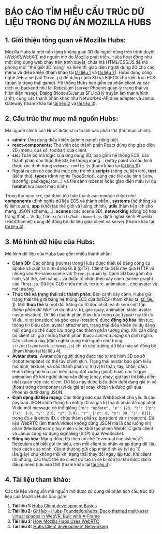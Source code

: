 # BÁO CÁO TÌM HIỂU CẤU TRÚC DỮ LIỆU TRONG DỰ ÁN MOZILLA HUBS

## 1. Giới thiệu tổng quan về Mozilla Hubs:
Mozilla Hubs là một nền tảng không gian 3D đa người dùng trên trình duyệt (WebVR/WebXR) mã nguồn mở do Mozilla phát triển. Hubs hoạt động như một ứng dụng web chạy trên trình duyệt, chứa mã HTML/CSS/JS để mô phỏng một "thế giới 3D mạng" và hiển thị giao diện người dùng 2D cho các menu và điều khiển (tham khảo tại [tài liệu 1](https://docs.hubsfoundation.org/dev-client-basics.html) và [tài liệu 2](https://github.com/Hubs-Foundation/hubs)). Hubs dùng công nghệ A-Frame (với `Three.js`) để dựng cảnh 3D và BitECS cho kiến trúc ECS (quản lý trạng thái game). Hệ thống Hubs bao gồm cả phần client và các dịch vụ backend như là: Reticulum (server Phoenix quản lý trạng thái và hiện diện mạng), Dialog (NodeJS/Janus SFU xử lý truyền âm thanh/hình ảnh), cùng các thành phần khác như Networked-AFrame adapter và Janus Gateway (tham khảo tại [tài liệu 2](https://zachfox.io/hubs-webrtc-tester/about/) và [tài liệu 3](https://docs.hubsfoundation.org/dev-client-networking.html)). 

## 2. Cấu trúc thư mục mã nguồn Hubs:
Mã nguồn chính của Hubs được chia thành các phần lớn (thư mục chính):
- **admin:** Ứng dụng điều khiển (admin panel) riêng biệt.
- **react-components:** Thư viện các thành phần React dùng cho giao diện 2D (menu, cửa sổ, toolbar) của client.
- **src:** Toàn bộ mã logic của ứng dụng 3D, bao gồm hệ thống ECS, các thành phần cho thực thể 3D, hệ thống mạng... (entry point và cấu hình được xác định trong `webpack.config.js` (tham khảo tại [tài liệu 1](https://docs.hubsfoundation.org/dev-client-basics.html))).
- Ngoài ra còn có các thư mục phụ trợ như **scripts** (công cụ tiện ích), **test** (kiểm thử), **types** (định nghĩa TypeScript), cùng các file cấu hình (.env, tsconfig, package.json...) và file cảnh (scene) hoặc giao diện mẫu (ví dụ **habitat** lưu asset mặc định).

Trong thư mục `src`, mã được tổ chức thành các module chính như **components** (định nghĩa dữ liệu ECS và thành phần), **systems** (hệ thống xử lý liên quan), **app** (khởi tạo thế giới và luồng chính), **utils** (hàm tiện ích cho mạng, JSON schema,...), **scenes** (các scene 3D), **networking** (đồng bộ hóa trạng thái)... Ví dụ, file `src/utils/hub-channel.js` định nghĩa kênh Phoenix (HubChannel) dùng để đồng bộ dữ liệu giữa client và server (tham khảo tại [tài liệu 4](https://docs.hubsfoundation.org/dev-client-networking.html)).

## 3. Mô hình dữ hiệu của Hubs:
Mô hình dữ liệu của Hubs bao gồm nhiều thành phần: 
- **Cảnh 3D:** Các phòng (rooms) trong Hubs được thiết kế bằng công cụ Spoke và xuất ra định dạng GLB (glTF). Client tải GLB này qua HTTP và nhúng vào A-Frame scene với `Three.js` quản lý. Cảnh 3D bao gồm địa hình, vật thể, ánh sáng... và được tổ chức theo cây cảnh (scene graph) của `Three.js`. Dữ liệu GLB chứa mesh, texture, animation... cho avatar và môi trường.
- **Thực thể và trạng thái các thành phần:** Bên cạnh cây cảnh, Hubs giữ trạng thái thế giới bằng hệ thống ECS của *bitECS* (tham khảo tại [tài liệu 1](https://docs.hubsfoundation.org/dev-client-basics.html)). Mỗi **thực thể** là một đối tượng có ID độc nhất, và đi kèm một tập *thành phần dữ liệu** (ví dụ như vị trí, góc quay, animation state, avatar customisation). Dữ liệu thành phần được lưu trong các `TypeArray` tối ưu. Ví dụ, vị trí (position) và góc xoay (rotation) được **đồng bộ hóa** liên tục; thông tin biểu cảm, avatar attachment, trạng thái điều khiển (ví dụ đang nói) cũng có thể được lưu trong các thành phần tương ứng. Khi cần đồng bộ client chỉ gửi những thành phần thuộc *schema mạng* đã định nghĩa. Các schema này (định nghĩa trong mã nguồn như trong `src/utils/network-schemas.js`) chỉ rõ các trường dữ liệu nào sẽ đồng bộ (tham khảo tại [tài liệu 4](https://docs.hubsfoundation.org/dev-client-networking.html)).
- **Avatar state:** Avatar của người dùng được tạo từ mô hình 3D cơ sở (robot template) có thể tùy chỉnh skin. Trạng thái avatar bao gồm kiểu mô hình, texture, và các thành phần vị trí (vị trí thân, tay, chân, đầu). Hubs đồng bộ hóa các biến dạng đốt xương (joint) hoặc các trigger animation để khi người dùng vận động (chạy, nhảy, giơ tay) thì biểu diễn nhất quán trên các client. Dữ liệu này được biểu diễn dưới dạng giá trị số (float) trong component (ví dụ giá trị xoay khớp) và được gửi qua Phoenix dưới dạng JSON.
- **Định dạng dữ liệu mạng:** Các thống báo qua WebSocket chủ yếu là các payload JSON chứa thông tin entity ID và giá trị thành phần đã cập nhật. Ví dụ một message có thể giống `{"m": "update", "e": 123, "c": {"p": {"x": 1.0, "y": 2.0, "z": 3.0}, "r": {"x": 0, "y": 90, "z": 0}}}`, trong đó `e` là entity ID, `c` chứa thành phần `p` (position) và `r` (rotation). Dữ liệu WebRTC (âm thanh/video) không dùng JSON mà là các luồng nhị phân (MediaStream); tuy nhiên việc khởi tạo phiên WebRTC giữa client và Janus cũng sử dụng signaling (SDP) qua WecSocket.
- **Đồng bộ hóa:** Mạng đồng bộ theo cơ chế "eventual consistency": Reticulum chỉ biết gửi tín hiệu, còn mỗi client tự nhận và áp dụng dữ liệu theo cách của mình. Client thường gửi cập nhật định kỳ (ví dụ 10 lần/giây) chứ không mỗi khi trạng thái thay đổi ngay lập tức. Khi client rời phòng, các thực thể do client đó tạo ra sẽ bị xóa trừ khi được đánh dấu pinned (lưu vào DB) (tham khảo tại [tài liệu 4](https://docs.hubsfoundation.org/dev-client-networking.html)).

## 4. Tài liệu tham khảo:

Các tài liệu và nguồn mã nguồn mở được sử dụng để phân tích cấu trúc dữ liệu của Mozilla Hubs bao gồm:

1. **Tài liệu 1:** [Hubs Client development Basics](https://docs.hubsfoundation.org/dev-client-basics.html)
2. **Tài liệu 2:** [GitHub - Hubs-Foundation/hubs: Duck-themed multi-user virtual spaces in WebVR. Built with A-Frame](https://github.com/Hubs-Foundation/hubs)
3. **Tài liệu 3:** [How Mozilla Hubs Uses WebRTC](https://zachfox.io/hubs-webrtc-tester/about/)
4. **Tài liệu 4:** [Hubs Client development Networking](https://docs.hubsfoundation.org/dev-client-networking.html)
